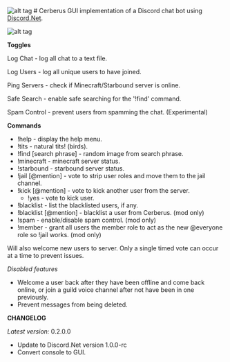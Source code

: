 ![alt tag](http://i.imgur.com/298HTwU.png) # Cerberus
GUI implementation of a Discord chat bot using [Discord.Net](https://github.com/RogueException/Discord.Net).

![alt tag](http://i.imgur.com/CnSWJyo.png)

**Toggles**

Log Chat - log all chat to a text file.

Log Users - log all unique users to have joined.

Ping Servers - check if Minecraft/Starbound server is online.

Safe Search - enable safe searching for the '!find' command.

Spam Control - prevent users from spamming the chat. (Experimental)

**Commands**

* !help - display the help menu.
* !tits - natural tits! (birds).
* !find [search phrase] - random image from search phrase.
* !minecraft - minecraft server status. 
* !starbound - starbound server status.
* !jail [@mention] - vote to strip user roles and move them to the jail channel.
* !kick [@mention] - vote to kick another user from the server.
	- !yes - vote to kick user.
* !blacklist - list the blacklisted users, if any.
* !blacklist [@mention] - blacklist a user from Cerberus. (mod only)
* !spam - enable/disable spam control. (mod only)
* !member - grant all users the member role to act as the new @everyone role so !jail works. (mod only)

Will also welcome new users to server.
Only a single timed vote can occur at a time to prevent issues. 

*Disabled features*
* Welcome a user back after they have been offline and come back online, or join a guild voice channel after not have been in one previously.
* Prevent messages from being deleted.

**CHANGELOG**

*Latest version:* 0.2.0.0

* Update to Discord.Net version 1.0.0-rc
* Convert console to GUI.
